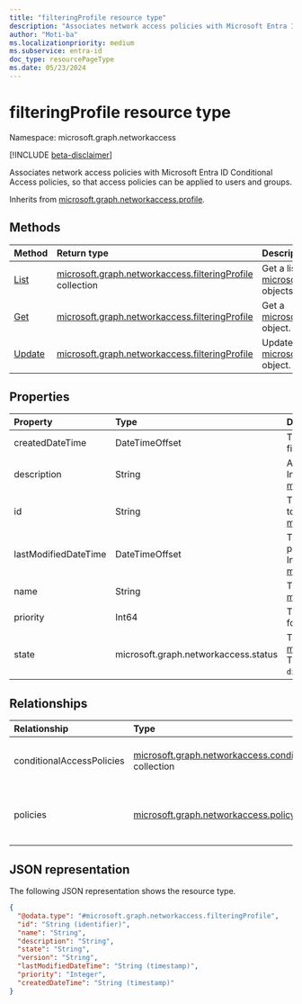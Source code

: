 ```yaml
---
title: "filteringProfile resource type"
description: "Associates network access policies with Microsoft Entra ID Conditional Access policies, so that access policies can be applied to users and groups."
author: "Moti-ba"
ms.localizationpriority: medium
ms.subservice: entra-id
doc_type: resourcePageType
ms.date: 05/23/2024
---
```


# filteringProfile resource type

Namespace: microsoft.graph.networkaccess

[!INCLUDE [beta-disclaimer](../../includes/beta-disclaimer.md)]

Associates network access policies with Microsoft Entra ID Conditional Access policies, so that access policies can be applied to users and groups.

Inherits from [microsoft.graph.networkaccess.profile](../resources/networkaccess-profile.md).

## Methods
|Method|Return type|Description|
|:---|:---|:---|
|[List](../api/networkaccess-filteringprofile-list.md)|[microsoft.graph.networkaccess.filteringProfile](../resources/networkaccess-filteringprofile.md) collection|Get a list of the [microsoft.graph.networkaccess.filteringProfile](../resources/networkaccess-filteringprofile.md) objects and their properties.|
|[Get](../api/networkaccess-filteringprofile-get.md)|[microsoft.graph.networkaccess.filteringProfile](../resources/networkaccess-filteringprofile.md)|Get a [microsoft.graph.networkaccess.filteringProfile](../resources/networkaccess-filteringprofile.md) object.|
|[Update](../api/networkaccess-filteringprofile-update.md)|[microsoft.graph.networkaccess.filteringProfile](../resources/networkaccess-filteringprofile.md)|Update the properties of a [microsoft.graph.networkaccess.filteringProfile](../resources/networkaccess-filteringprofile.md) object.|

## Properties
|Property|Type|Description|
|:---|:---|:---|
|createdDateTime|DateTimeOffset|The date and time when the filteringProfile was created.|
|description|String|A description of the filtering profile. Inherited from [microsoft.graph.networkaccess.profile](../resources/networkaccess-profile.md).|
|id|String|The distinct identifier that is assigned to a specific profile. Inherited from [microsoft.graph.entity](../resources/entity.md).|
|lastModifiedDateTime|DateTimeOffset|The date and time when a particular profile was last modified or updated. Inherited from [microsoft.graph.networkaccess.profile](../resources/networkaccess-profile.md).|
|name|String|The name of the profile. Inherited from [microsoft.graph.networkaccess.profile](../resources/networkaccess-profile.md).|
|priority|Int64|The priority used to order the profile for processing within a list.|
|state|microsoft.graph.networkaccess.status|The profile state. Inherited from [microsoft.graph.networkaccess.profile](../resources/networkaccess-profile.md). The possible values are: `enabled`, `disabled`.|

## Relationships
|Relationship|Type|Description|
|:---|:---|:---|
|conditionalAccessPolicies|[microsoft.graph.networkaccess.conditionalAccessPolicy](../resources/networkaccess-conditionalaccesspolicy.md) collection|A set of associated policies defined to regulate access to resources or systems based on specific conditions. Automatically expanded.|
|policies|[microsoft.graph.networkaccess.policyLink](../resources/networkaccess-policylink.md) collection|The collection of policies that are linked to this filtering profile. Inherited from [microsoft.graph.networkaccess.profile](../resources/networkaccess-profile.md). Supports `$expand`.|

## JSON representation
The following JSON representation shows the resource type.
<!-- {
  "blockType": "resource",
  "keyProperty": "id",
  "@odata.type": "microsoft.graph.networkaccess.filteringProfile",
  "baseType": "microsoft.graph.networkaccess.profile",
  "openType": false
}
-->
``` json
{
  "@odata.type": "#microsoft.graph.networkaccess.filteringProfile",
  "id": "String (identifier)",
  "name": "String",
  "description": "String",
  "state": "String",
  "version": "String",
  "lastModifiedDateTime": "String (timestamp)",
  "priority": "Integer",
  "createdDateTime": "String (timestamp)"
}
```

